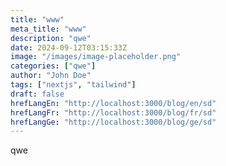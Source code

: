 ```yaml
---
title: "www"
meta_title: "www"
description: "qwe"
date: 2024-09-12T03:15:33Z
image: "/images/image-placeholder.png"
categories: ["qwe"]
author: "John Doe"
tags: ["nextjs", "tailwind"]
draft: false
hrefLangEn: "http://localhost:3000/blog/en/sd"
hrefLangFr: "http://localhost:3000/blog/fr/sd"
hrefLangGe: "http://localhost:3000/blog/ge/sd"
---
```


qwe